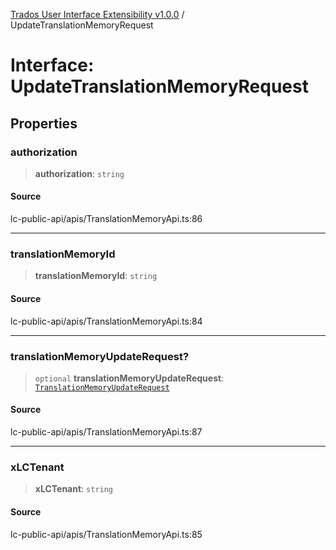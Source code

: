 [Trados User Interface Extensibility v1.0.0](../wiki/globals) / UpdateTranslationMemoryRequest

# Interface: UpdateTranslationMemoryRequest

## Properties

### authorization

> **authorization**: `string`

#### Source

lc-public-api/apis/TranslationMemoryApi.ts:86

***

### translationMemoryId

> **translationMemoryId**: `string`

#### Source

lc-public-api/apis/TranslationMemoryApi.ts:84

***

### translationMemoryUpdateRequest?

> `optional` **translationMemoryUpdateRequest**: [`TranslationMemoryUpdateRequest`](../wiki/Interface.TranslationMemoryUpdateRequest)

#### Source

lc-public-api/apis/TranslationMemoryApi.ts:87

***

### xLCTenant

> **xLCTenant**: `string`

#### Source

lc-public-api/apis/TranslationMemoryApi.ts:85

